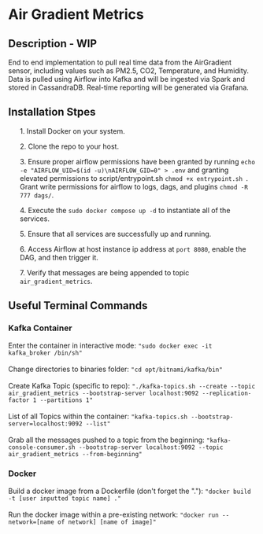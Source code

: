 <h1>Air Gradient Metrics</h1>

<h2>Description - WIP</h2>
End to end implementation to pull real time data from the AirGradient sensor, including values such as PM2.5, CO2, Temperature, and Humidity. Data is pulled using Airflow into Kafka and will be ingested via Spark and stored in CassandraDB. Real-time reporting will be generated via Grafana. 

<h2>Installation Stpes</h2>
<ol>1. Install Docker on your system.</ol>
<ol>2. Clone the repo to your host.</ol>
<ol>3. Ensure proper airflow permissions have been granted by running <code>echo -e "AIRFLOW_UID=$(id -u)\nAIRFLOW_GID=0" > .env</code> and granting elevated permissions to script/entrypoint.sh <code>chmod +x entrypoint.sh </code>. Grant write permissions for airflow to logs, dags, and plugins <code>chmod -R 777 dags/</code>.</ol>
<ol>4. Execute the <code>sudo docker compose up -d</code> to instantiate all of the services.</ol> 
<ol>5. Ensure that all services are successfully up and running.</ol> 
<ol>6. Access Airflow at host instance ip address at <code>port 8080</code>, enable the DAG, and then trigger it.</ol> 
<ol>7. Verify that messages are being appended to topic <code>air_gradient_metrics</code>.</ol> 


<h2>Useful Terminal Commands</h2>
<h3>Kafka Container</h3>
Enter the container in interactive mode: <code>"sudo docker exec -it kafka_broker /bin/sh"</code></br></br>
Change directories to binaries folder: <code>"cd opt/bitnami/kafka/bin"</code></br></br>
Create Kafka Topic (specific to repo): <code>"./kafka-topics.sh --create --topic air_gradient_metrics --bootstrap-server localhost:9092 --replication-factor 1 --partitions 1"</code></br></br>
List of all Topics within the container: <code>"kafka-topics.sh --bootstrap-server=localhost:9092 --list"</code></br></br>
Grab all the messages pushed to a topic from the beginning: <code>"kafka-console-consumer.sh --bootstrap-server localhost:9092 --topic air_gradient_metrics --from-beginning"</code>

<h3>Docker</h3>
Build a docker image from a Dockerfile (don't forget the "."): <code>"docker build -t [user inputted topic name] ."</code><br/><br/>
Run the docker image within a pre-existing network: <code>"docker run --network=[name of network] [name of image]"</code>

